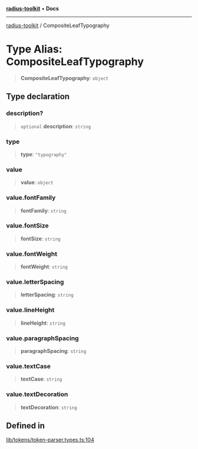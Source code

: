[**radius-toolkit**](../README.md) • **Docs**

***

[radius-toolkit](../globals.md) / CompositeLeafTypography

# Type Alias: CompositeLeafTypography

> **CompositeLeafTypography**: `object`

## Type declaration

### description?

> `optional` **description**: `string`

### type

> **type**: `"typography"`

### value

> **value**: `object`

### value.fontFamily

> **fontFamily**: `string`

### value.fontSize

> **fontSize**: `string`

### value.fontWeight

> **fontWeight**: `string`

### value.letterSpacing

> **letterSpacing**: `string`

### value.lineHeight

> **lineHeight**: `string`

### value.paragraphSpacing

> **paragraphSpacing**: `string`

### value.textCase

> **textCase**: `string`

### value.textDecoration

> **textDecoration**: `string`

## Defined in

[lib/tokens/token-parser.types.ts:104](https://github.com/rangle/radius-token-tango/blob/5b6e6f5adbda55f8c41a4c8308d1d8885a9b9a2f/packages/radius-toolkit/src/lib/tokens/token-parser.types.ts#L104)
